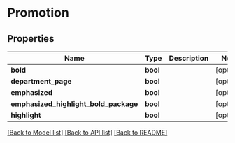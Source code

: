 # Promotion

## Properties
Name | Type | Description | Notes
------------ | ------------- | ------------- | -------------
**bold** | **bool** |  | [optional] 
**department_page** | **bool** |  | [optional] 
**emphasized** | **bool** |  | [optional] 
**emphasized_highlight_bold_package** | **bool** |  | [optional] 
**highlight** | **bool** |  | [optional] 

[[Back to Model list]](../README.md#documentation-for-models) [[Back to API list]](../README.md#documentation-for-api-endpoints) [[Back to README]](../README.md)


